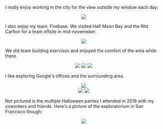 I really enjoy working in the city for the view outside my window each day:

<center> <img src="require('assets/images/posts/more_work/bay_bridge_2.jpg')" style="max-width: 600;" /> </center>

I also enjoy my team, Firebase. We visited Half Moon Bay and the Ritz Carlton for a team offsite in mid-novemeber.

<center> <img src="require('assets/images/posts/more_work/half_moon_bay_1.jpg')" style="max-width: 600;" /> </center>

We did team building exercises and enjoyed the comfort of the area while there.

<center> <img src="require('assets/images/posts/more_work/adventure_out_1.jpg')" style="max-width: 400;" /> <img src="require('assets/images/posts/more_work/half_moon_bay_2.jpg')" style="max-width: 400;" /> <img src="require('assets/images/posts/more_work/ritz_carlton_1.jpg')" style="max-width: 400;" /> </center>

I like exploring Google's offices and the surrounding area.

<center> <img src="require('assets/images/posts/more_work/google_wings_2.jpg')" style="max-width: 600;" /> </center>

<center> <img src="require('assets/images/posts/more_work/google_wings_3.jpg')" style="max-width: 400;" /> <img src="require('assets/images/posts/more_work/google_wings_4.jpg')" style="max-width: 400;" /> </center>

Not pictured is the multiple Halloween parties I attended in 2018 with my coworkers and friends.
Here's a picture of the exploratorium in San Francisco though:

<center> <img src="require('assets/images/posts/more_work/exploratorium_1.jpg')" style="max-width: 400;" /> </center>
